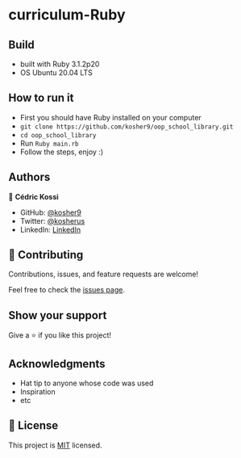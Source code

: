 # curriculum-Ruby

## Build

- built with Ruby 3.1.2p20
- OS Ubuntu 20.04 LTS

## How to run it
- First you should have Ruby installed on your computer
- `git clone https://github.com/kosher9/oop_school_library.git`
- `cd oop_school_library`
- Run `Ruby main.rb`
- Follow the steps, enjoy :)

## Authors

👤 **Cédric Kossi**

- GitHub: [@kosher9](https://github.com/kosher9)
- Twitter: [@kosherus](https://twitter.com/kosherus)
- LinkedIn: [LinkedIn](https://linkedin.com/in/lionel-c%C3%A9dric-kossi-323042172)

## 🤝 Contributing

Contributions, issues, and feature requests are welcome!

Feel free to check the [issues page](../../issues/).

## Show your support

Give a ⭐️ if you like this project!

## Acknowledgments

- Hat tip to anyone whose code was used
- Inspiration
- etc

## 📝 License

This project is [MIT](./MIT.md) licensed.
